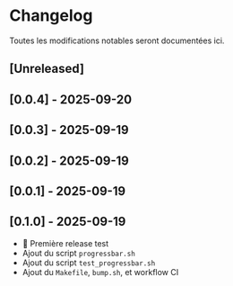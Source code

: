 # Changelog
Toutes les modifications notables seront documentées ici.

## [Unreleased]

## [0.0.4] - 2025-09-20

## [0.0.3] - 2025-09-19

## [0.0.2] - 2025-09-19

## [0.0.1] - 2025-09-19

## [0.1.0] - 2025-09-19
- 🚀 Première release test
- Ajout du script `progressbar.sh`
- Ajout du script `test_progressbar.sh`
- Ajout du `Makefile`, `bump.sh`, et workflow CI
